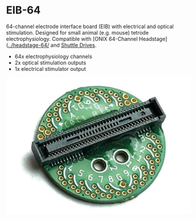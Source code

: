 # EIB-64
64-channel electrode interface board (EIB) with electrical and optical
stimulation. Designed for small animal (e.g. mouse) tetrode electrophysiology.
Compatible with [ONIX 64-Channel Headstage]([../headstage-64/](https://github.com/open-ephys/onix-headstage-64) and [Shuttle
Drives](https://open-ephys.org/shuttledrive).

- 64x electrophysiology channels
- 2x optical stimulation outputs
- 1x electrical stimulator output

![EIB-64 revision 1.2](./resources/eib-64.png)
